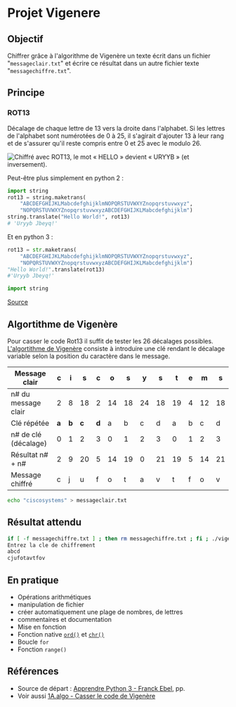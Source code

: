 # Projet Vigenere

<!-- toc -->

## Objectif

Chiffrer grâce à l'algorithme de Vigenère un texte écrit dans un fichier "`messageclair.txt`" et écrire ce résultat dans un autre fichier texte "`messagechiffre.txt`".

## Principe

### ROT13

Décalage de chaque lettre de 13 vers la droite dans l'alphabet. Si les lettres de l'alphabet sont numérotées de 0 à 25, il s'agirait d'ajouter 13 à leur rang et de s'assurer qu'il reste compris entre 0 et 25 avec le modulo 26.

![Chiffré avec ROT13, le mot « HELLO » devient « URYYB » (et inversement).](https://upload.wikimedia.org/wikipedia/commons/thumb/2/2a/ROT13.png/440px-ROT13.png	)

Peut-être plus simplement en python 2 :

```python
import string
rot13 = string.maketrans(
    "ABCDEFGHIJKLMabcdefghijklmNOPQRSTUVWXYZnopqrstuvwxyz",
    "NOPQRSTUVWXYZnopqrstuvwxyzABCDEFGHIJKLMabcdefghijklm")
string.translate("Hello World!", rot13)
# 'Uryyb Jbeyq!'
```

Et en python 3 :

```python
rot13 = str.maketrans(
    "ABCDEFGHIJKLMabcdefghijklmNOPQRSTUVWXYZnopqrstuvwxyz",
    "NOPQRSTUVWXYZnopqrstuvwxyzABCDEFGHIJKLMabcdefghijklm")
"Hello World!".translate(rot13)
#'Uryyb Jbeyq!'
```


```python
import string
```

[Source](https://stackoverflow.com/questions/3269686/short-rot13-function-python)

## Algortithme de Vigenère

Pour casser le code Rot13 il suffit de tester les 26 décalages possibles. [L'algortithme de Vigenère](https://fr.wikipedia.org/wiki/Cryptanalyse_du_chiffre_de_Vigen%C3%A8re) consiste à introduire une clé rendant le décalage variable selon la position du caractère dans le message.

Message clair | c   | i   | s   | c   | o   | s   | y   | s   | t   | e   | m   | s
---| --- | --- | --- | --- | --- | --- | --- | --- | --- | --- | --- | ---
n# du message clair | 2   | 8   | 18  | 2   | 14  | 18  | 24  | 18  | 19  | 4   | 12  | 18
Clé répétée | **a**   | **b**   | **c**   | **d**   | a   | b   | c   | d   | a   | b   | c   | d
n# de clé (décalage) | 0   | 1   | 2   | 3   | 0   | 1   | 2   | 3   | 0   | 1   | 2   | 3
Résultat n# + n# | 2   | 9   | 20  | 5   | 14  | 19  | 0   | 21  | 19  | 5   | 14  | 21
Message chiffré | c   | j   | u   | f   | o   | t   | a   | v   | t   | f   | o   | v

```bash
echo "ciscosystems" > messageclair.txt

```

## Résultat attendu

```bash
if [ -f messagechiffre.txt ] ; then rm messagechiffre.txt ; fi ; ./vigenere.py && cat messagechiffre.txt ; echo " "
Entrez la cle de chiffrement
abcd
cjufotavtfov

```

## En pratique

* Opérations arithmétiques
* manipulation de fichier
* créer automatiquement une plage de nombres, de lettres
* commentaires et documentation
* Mise en fonction
* Fonction native [`ord()`](https://docs.python.org/fr/3/library/functions.html#ord) et [`chr()`](https://docs.python.org/fr/3/library/functions.html#chr)
* Boucle `for`
* Fonction `range()`

## Références

* Source de départ : [Apprendre Python 3 - Franck Ebel](http://python3.moneformation.fr/), pp.
* Voir aussi [1A.algo - Casser le code de Vigenère](http://www.xavierdupre.fr/app/ensae_teaching_cs/helpsphinx/notebooks/expose_vigenere.html)
